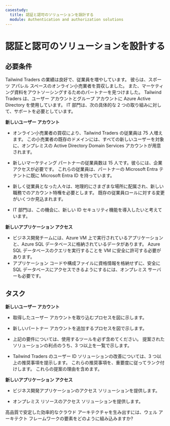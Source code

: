 ```yaml
---
casestudy:
  title: 認証と認可のソリューションを設計する
  module: Authentication and authorization solutions
---
```



# 認証と認可のソリューションを設計する

## 必要条件

Tailwind Traders の業績は良好で、従業員を増やしています。 彼らは、スポーツ アパレル スペースのオンライン小売業者を買収しました。 また、マーケティング資料をアウトソーシングするためのパートナーを見つけました。 Tailwind Traders は、ユーザー アカウントとグループ アカウントに Azure Active Directory を使用しています。 IT 部門は、次の具体的な 2 つの取り組みに対して、サポートを必要としています。 

**新しいユーザー アカウント**

  * オンライン小売業者の買収により、Tailwind Traders の従業員は 75 人増えます。 この小売業者の既存のドメインには、すべての新しいユーザーを対象に、オンプレミスの Active Directory Domain Services アカウントが用意されます。

  * 新しいマーケティング パートナーの従業員数は 15 人です。彼らには、企業アクセスが必要です。 これらの従業員は、パートナーの Microsoft Entra テナントに既に Microsoft Entra ID を持っています。  

  * 新しく従業員となった人々は、地理的にさまざまな場所に配属され、新しい職務でのアカウント特権を必要とします。 既存の従業員ロールに対する変更がいくつか見込まれます。 

  * IT 部門は、この機会に、新しい ID セキュリティ機能を導入したいと考えています。 

**新しいアプリケーション アクセス**

  * ビジネス開発チームには、Azure VM 上で実行されているアプリケーションと、Azure SQL データベースに格納されているデータがあります。 Azure SQL データベースのクエリを実行することを VM に安全に許可する必要があります。 
  * アプリケーション コードや構成ファイルに資格情報を格納せずに、安全に SQL データベースにアクセスできるようにするには、オンプレミス サーバーも必要です。

## タスク

**新しいユーザー アカウント**

  * 取得したユーザー アカウントを取り込むプロセスを図に示します。

  * 新しいパートナー アカウントを追加するプロセスを図で示します。 

  * 上記の要件については、使用するツールを必ず含めてください。 提案されたソリューションの利点のうち、3 つ以上を一覧で示します。 

* Tailwind Traders のユーザー ID ソリューションの改善については、3 つ以上の推奨事項を提示します。 これらの推奨事項を、重要度に従ってランク付けします。 これらの提案の理由を含めます。 

**新しいアプリケーション アクセス**

  * ビジネス開発アプリケーションのアクセス ソリューションを提供します。

  * オンプレミス リソースのアクセス ソリューションを提供します。

高品質で安定した効率的なクラウド アーキテクチャを生み出すには、ウェル アーキテクト フレームワークの要素をどのように組み込みますか?
